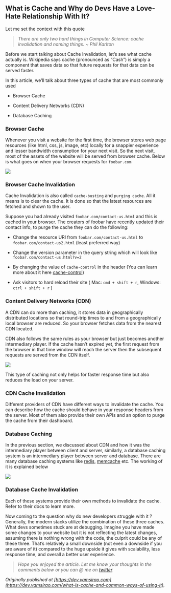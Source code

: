 ## What is Cache and Why do Devs Have a Love-Hate Relationship With It?


Let me set the context with this quote
> *There are only two hard things in Computer Science: cache invalidation and naming things.*
> *~ Phil Karlton*

Before we start talking about Cache Invalidation, let’s see what cache actually is. Wikipedia says cache (pronounced as “Cash”) is simply a component that saves data so that future requests for that data can be served faster.

In this article, we’ll talk about three types of cache that are most commonly used

* Browser Cache

* Content Delivery Networks (CDN)

* Database Caching

### Browser Cache

Whenever you visit a website for the first time, the browser stores web page resources (like html, css, js, image, etc) locally for a snappier experience and lesser bandwidth consumption for your next visit. So the next visit, most of the assets of the website will be served from browser cache. Below is what goes on when your browser requests for `foobar.com`

![](https://cdn.hashnode.com/res/hashnode/image-dev/upload/v1626429985431/DXy5gvJkJ.png)

### Browser Cache Invalidation

Cache Invalidation is also called `cache-busting` and `purging cache`. All it means is to clear the cache. It is done so that the latest resources are fetched and shown to the user.

Suppose you had already visited `foobar.com/contact-us.html` and this is cached in your browser. The creators of foobar have recently updated their contact info, to purge the cache they can do the following:

* Change the resource URI from `foobar.com/contact-us.html` to `foobar.com/contact-us2.html` (least preferred way)

* Change the version parameter in the query string which will look like `foobar.com/contact-us.html?v=2`

* By changing the value of `cache-control` in the header (You can learn more about it here [cache-control](https://www.cloudflare.com/learning/cdn/glossary/what-is-cache-control/))

* Ask visitors to hard reload their site ( Mac: `cmd + shift + r`, Windows: `ctrl + shift + r` )

### Content Delivery Networks (CDN)

A CDN can do more than caching, it stores data in geographically distributed locations so that round-trip times to and from a geographically local browser are reduced. So your browser fetches data from the nearest CDN located.

CDN also follows the same rules as your browser but just becomes another intermediary player. If the cache hasn’t expired yet, the first request from the browser in that time window will reach the server then the subsequent requests are served from the CDN itself.

![](https://cdn.hashnode.com/res/hashnode/image-dev/upload/v1626429989959/VIT52UzmA.jpeg)

This type of caching not only helps for faster response time but also reduces the load on your server.

### CDN Cache Invalidation

Different providers of CDN have different ways to invalidate the cache. You can describe how the cache should behave in your response headers from the server. Most of them also provide their own APIs and an option to purge the cache from their dashboard.

### Database Caching

In the previous section, we discussed about CDN and how it was the intermediary player between client and server, similarly, a database caching system is an intermediary player between server and database. There are many database caching systems like [redis](https://redis.io/), [memcache](https://memcached.org/) etc. The working of it is explained below

![](https://cdn.hashnode.com/res/hashnode/image-dev/upload/v1626429996113/KqE6VanLl.jpeg)

### Database Cache Invalidation

Each of these systems provide their own methods to invalidate the cache. Refer to their docs to learn more.

Now coming to the question why do new developers struggle with it ? Generally, the modern stacks utilize the combination of these three caches. What devs sometimes stuck are at debugging. Imagine you have made some changes to your website but it is not reflecting the latest changes, assuming there is nothing wrong with the code, the culprit could be any of these three. That’s relatively a small downside (not even a downside if you are aware of it) compared to the huge upside it gives with scalability, less response time, and overall a better user experience.
> *Hope you enjoyed the article. Let me know your thoughts in the comments below or you can @ me on [twitter](https://twitter.com/vamsirao7)*

*Originally published at [https://dev.vamsirao.com](https://dev.vamsirao.com/what-is-cache-and-common-ways-of-using-it).*